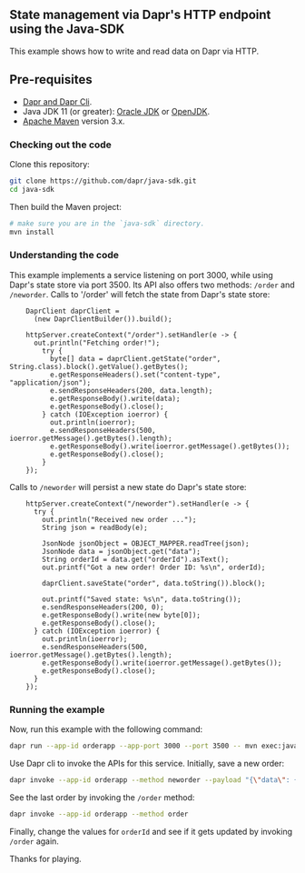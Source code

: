 ## State management via Dapr's HTTP endpoint using the Java-SDK

This example shows how to write and read data on Dapr via HTTP. 

## Pre-requisites

* [Dapr and Dapr Cli](https://github.com/dapr/docs/blob/master/getting-started/environment-setup.md#environment-setup).
* Java JDK 11 (or greater): [Oracle JDK](https://www.oracle.com/technetwork/java/javase/downloads/index.html#JDK11) or [OpenJDK](https://jdk.java.net/13/).
* [Apache Maven](https://maven.apache.org/install.html) version 3.x.

### Checking out the code

Clone this repository:

```sh
git clone https://github.com/dapr/java-sdk.git
cd java-sdk
```

Then build the Maven project:

```sh
# make sure you are in the `java-sdk` directory.
mvn install
```

### Understanding the code

This example implements a service listening on port 3000, while using Dapr's state store via port 3500. Its API also offers two methods: `/order` and `/neworder`. Calls to '/order' will fetch the state from Dapr's state store:

```
    DaprClient daprClient =
      (new DaprClientBuilder()).build();

    httpServer.createContext("/order").setHandler(e -> {
      out.println("Fetching order!");
        try {
          byte[] data = daprClient.getState("order", String.class).block().getValue().getBytes();
          e.getResponseHeaders().set("content-type", "application/json");
          e.sendResponseHeaders(200, data.length);
          e.getResponseBody().write(data);
          e.getResponseBody().close();
        } catch (IOException ioerror) {
          out.println(ioerror);
          e.sendResponseHeaders(500, ioerror.getMessage().getBytes().length);
          e.getResponseBody().write(ioerror.getMessage().getBytes());
          e.getResponseBody().close();
        }
    });
```

Calls to `/neworder` will persist a new state do Dapr's state store:
```
    httpServer.createContext("/neworder").setHandler(e -> {
      try {
        out.println("Received new order ...");
        String json = readBody(e);

        JsonNode jsonObject = OBJECT_MAPPER.readTree(json);
        JsonNode data = jsonObject.get("data");
        String orderId = data.get("orderId").asText();
        out.printf("Got a new order! Order ID: %s\n", orderId);

        daprClient.saveState("order", data.toString()).block();

        out.printf("Saved state: %s\n", data.toString());
        e.sendResponseHeaders(200, 0);
        e.getResponseBody().write(new byte[0]);
        e.getResponseBody().close();
      } catch (IOException ioerror) {
        out.println(ioerror);
        e.sendResponseHeaders(500, ioerror.getMessage().getBytes().length);
        e.getResponseBody().write(ioerror.getMessage().getBytes());
        e.getResponseBody().close();
      }
    });
```

### Running the example

Now, run this example with the following command:
```sh
dapr run --app-id orderapp --app-port 3000 --port 3500 -- mvn exec:java -pl=examples -Dexec.mainClass=io.dapr.examples.state.http.OrderManager
```

Use Dapr cli to invoke the APIs for this service. Initially, save a new order:
```sh
dapr invoke --app-id orderapp --method neworder --payload "{\"data\": { \"orderId\": \"41\" } }"
```

See the last order by invoking the `/order` method:
```sh
dapr invoke --app-id orderapp --method order
```

Finally, change the values for `orderId` and see if it gets updated by invoking `/order` again.

Thanks for playing.